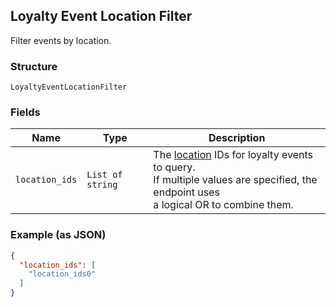 ## Loyalty Event Location Filter

Filter events by location.

### Structure

`LoyaltyEventLocationFilter`

### Fields

| Name | Type | Description |
|  --- | --- | --- |
| `location_ids` | `List of string` | The [location](#type-Location) IDs for loyalty events to query.<br>If multiple values are specified, the endpoint uses <br>a logical OR to combine them. |

### Example (as JSON)

```json
{
  "location_ids": [
    "location_ids0"
  ]
}
```

